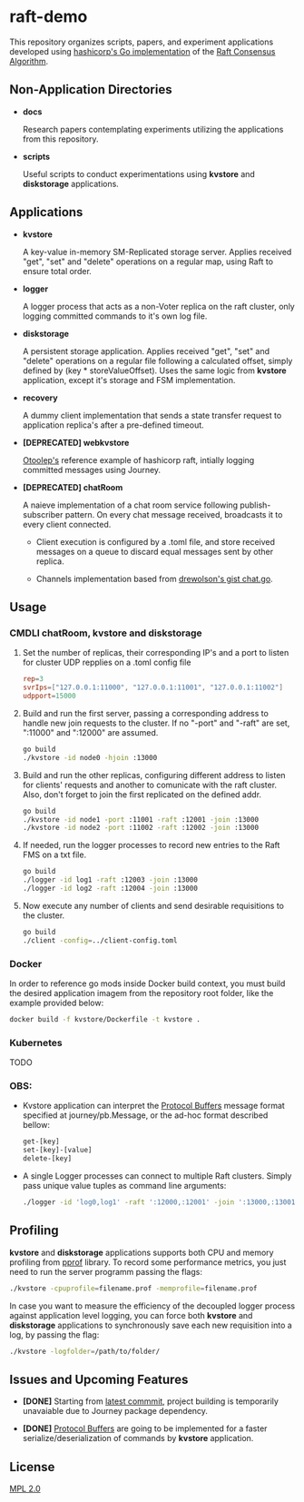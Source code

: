 # raft-demo

This repository organizes scripts, papers, and experiment applications developed using [hashicorp's Go implementation](https://github.com/hashicorp/raft) of the [Raft Consensus Algorithm](https://raft.github.io).

## Non-Application Directories

* **docs**

	Research papers contemplating experiments utilizing the applications from this repository.

* **scripts**

	Useful scripts to conduct experimentations using **kvstore** and **diskstorage** applications.

## Applications

* **kvstore**

	A key-value in-memory SM-Replicated storage server. Applies received "get", "set" and "delete" operations on a regular map, using Raft to ensure total order.

* **logger**

	A logger process that acts as a non-Voter replica on the raft cluster, only logging committed commands to it's own log file.

* **diskstorage**

	A persistent storage application. Applies received "get", "set" and "delete" operations on a regular file following a calculated offset, simply defined by (key * storeValueOffset). Uses the same logic from **kvstore** application, except it's storage and FSM implementation.

* **recovery**

	A dummy client implementation that sends a state transfer request to application replica's after a pre-defined timeout.

* **[DEPRECATED] webkvstore**
	
	[Otoolep's](https://github.com/otoolep/hraftd) reference example of hashicorp raft, intially logging committed messages using Journey.

* **[DEPRECATED] chatRoom**

	A naieve implementation of a chat room service following publish-subscriber pattern. On every chat message received, broadcasts it to every client connected.
	
	- Client execution is configured by a .toml file, and store received messages on a queue to discard equal messages sent by other replica.

	- Channels implementation based from [drewolson's gist chat.go](https://gist.github.com/drewolson/3950226).

## Usage

### CMDLI chatRoom, kvstore and diskstorage 

1. Set the number of replicas, their corresponding IP's and a port to listen for cluster UDP repplies on a .toml config file

	```toml
	rep=3
	svrIps=["127.0.0.1:11000", "127.0.0.1:11001", "127.0.0.1:11002"]
	udpport=15000
	```

2. Build and run the first server, passing a corresponding address to handle new join requests to the cluster. If no "-port" and "-raft" are set, ":11000" and ":12000" are assumed.

	```bash
	go build
	./kvstore -id node0 -hjoin :13000
	```

3. Build and run the other replicas, configuring different address to listen for clients' requests and another to comunicate with the raft cluster. Also, don't forget to join the first replicated on the defined addr.
	
	```bash
	go build
	./kvstore -id node1 -port :11001 -raft :12001 -join :13000
	./kvstore -id node2 -port :11002 -raft :12002 -join :13000
	```

4. If needed, run the logger processes to record new entries to the Raft FMS on a txt file.
	
	```bash
	go build
	./logger -id log1 -raft :12003 -join :13000
	./logger -id log2 -raft :12004 -join :13000
	```

5. Now execute any number of clients and send desirable requisitions to the cluster.

	```bash
	go build
	./client -config=../client-config.toml
	```

### Docker

In order to reference go mods inside Docker build context, you must build the desired application imagem from the repository root folder, like the example provided below:

```bash
docker build -f kvstore/Dockerfile -t kvstore .
```

### Kubernetes
TODO

### OBS:

- Kvstore application can interpret the [Protocol Buffers](https://developers.google.com/protocol-buffers/) message format specified at journey/pb.Message, or the ad-hoc format described bellow:

	```bash
	get-[key]
	set-[key]-[value]
	delete-[key]
	```

- A single Logger processes can connect to multiple Raft clusters. Simply pass unique value tuples as command line arguments:

	```bash
	./logger -id 'log0,log1' -raft ':12000,:12001' -join ':13000,:13001'
	```

## Profiling

**kvstore** and **diskstorage** applications supports both CPU and memory profiling from [pprof](https://golang.org/pkg/runtime/pprof/) library. To record some performance metrics, you just need to run the server programm passing the flags:

```bash
./kvstore -cpuprofile=filename.prof -memprofile=filename.prof
```

In case you want to measure the efficiency of the decoupled logger process against application level logging, you can force both **kvstore** and **diskstorage** applications to synchronously save each new requisition into a log, by passing the flag:

```bash
./kvstore -logfolder=/path/to/folder/
```

## Issues and Upcoming Features

* **[DONE]** Starting from [latest commmit](https://github.com/Lz-Gustavo/raft-demo/commit/f5d60037a364a8029bed4e3e84327b62a215ec45), project building is temporarily unavaiable due to Journey package dependency.

* **[DONE]** [Protocol Buffers](https://developers.google.com/protocol-buffers/) are going to be implemented for a faster serialize/deserialization of commands by **kvstore** application.

## License
[MPL 2.0](https://www.mozilla.org/en-US/MPL/2.0/)
